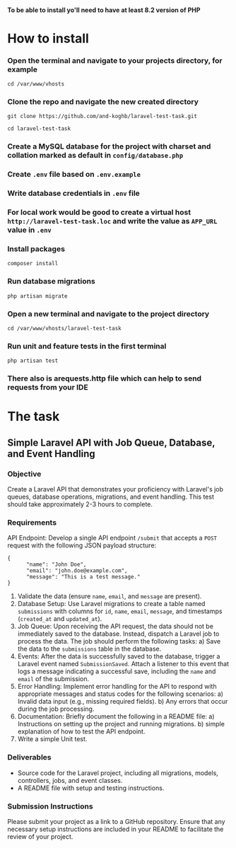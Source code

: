#### To be able to install yo'll need to have at least 8.2 version of PHP

# How to install

### Open the terminal and navigate to your projects directory, for example
`cd /var/www/vhosts`

### Clone the repo and navigate the new created directory
`git clone https://github.com/and-koghb/laravel-test-task.git`

`cd laravel-test-task`

### Create a MySQL database for the project with charset and collation marked as default in `config/database.php`

### Create `.env` file based on `.env.example`

### Write database credentials in `.env` file

### For local work would be good to create a virtual host `http://laravel-test-task.loc` and write the value as `APP_URL` value in `.env`

### Install packages
`composer install`

### Run database migrations
`php artisan migrate`

### Open a new terminal and navigate to the project directory
`cd /var/www/vhosts/laravel-test-task`

### Run unit and feature tests in the first terminal
`php artisan test`

### There also is arequests.http file which can help to send requests from your IDE


# The task

## Simple Laravel API with Job Queue, Database, and Event Handling

### Objective 

Create a Laravel API that demonstrates your proficiency with Laravel's job queues, database operations, migrations, and event handling. This test should take approximately 2-3 hours to complete.

### Requirements

API Endpoint: Develop a single API endpoint `/submit` that accepts a `POST` request with the following JSON payload structure:
```
{
      "name": "John Doe",
      "email": "john.doe@example.com",
      "message": "This is a test message."
}
```
1. Validate the data (ensure `name`, `email`, and `message` are present).
2. Database Setup: Use Laravel migrations to create a table named `submissions` with columns for `id`, `name`, `email`, `message`, and timestamps (`created_at` and `updated_at`).
3. Job Queue: Upon receiving the API request, the data should not be immediately saved to the database. Instead, dispatch a Laravel job to process the data. The job should perform the following tasks:
a) Save the data to the `submissions` table in the database.
4. Events: After the data is successfully saved to the database, trigger a Laravel event named `SubmissionSaved`. Attach a listener to this event that logs a message indicating a successful save, including the `name` and `email` of the submission.
5. Error Handling: Implement error handling for the API to respond with appropriate messages and status codes for the following scenarios:
a) Invalid data input (e.g., missing required fields).
b) Any errors that occur during the job processing.
6. Documentation: Briefly document the following in a README file:
a) Instructions on setting up the project and running migrations.
b) simple explanation of how to test the API endpoint.
7. Write a simple Unit test.

### Deliverables

 - Source code for the Laravel project, including all migrations, models, controllers, jobs, and event classes.
 - A README file with setup and testing instructions.

### Submission Instructions
 Please submit your project as a link to a GitHub repository. Ensure that any necessary setup instructions are included in your README to facilitate the review of your project.
